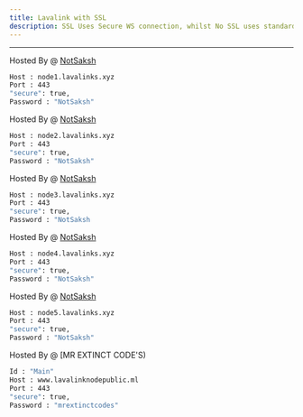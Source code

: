 ```yaml
---
title: Lavalink with SSL
description: SSL Uses Secure WS connection, whilst No SSL uses standard WS. if you want to use the SSL lavalink you need to make sure your bot uses that protocol.
---
```


---
Hosted By @ [NotSaksh](https://notsaksh.me/)
```bash
Host : node1.lavalinks.xyz
Port : 443
"secure": true,
Password : "NotSaksh"
```
Hosted By @ [NotSaksh](https://notsaksh.me/)
```bash
Host : node2.lavalinks.xyz
Port : 443
"secure": true,
Password : "NotSaksh"
```

Hosted By @ [NotSaksh](https://notsaksh.me/)
```bash
Host : node3.lavalinks.xyz
Port : 443
"secure": true,
Password : "NotSaksh
```

Hosted By @ [NotSaksh](https://notsaksh.me/)
```bash
Host : node4.lavalinks.xyz
Port : 443
"secure": true,
Password : "NotSaksh"
```
Hosted By @ [NotSaksh](https://notsaksh.me/)
```bash
Host : node5.lavalinks.xyz
Port : 443
"secure": true,
Password : "NotSaksh"
```
Hosted By @ [MR EXTINCT CODE'S)
```bash
Id : "Main"
Host : www.lavalinknodepublic.ml
Port : 443
"secure": true,
Password : "mrextinctcodes"
```
